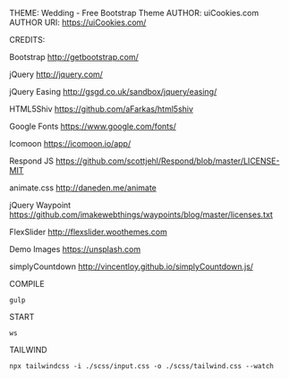THEME: Wedding - Free Bootstrap Theme
AUTHOR: uiCookies.com
AUTHOR URI: https://uiCookies.com/


CREDITS:

Bootstrap
http://getbootstrap.com/

jQuery
http://jquery.com/

jQuery Easing
http://gsgd.co.uk/sandbox/jquery/easing/

HTML5Shiv
https://github.com/aFarkas/html5shiv

Google Fonts
https://www.google.com/fonts/

Icomoon
https://icomoon.io/app/

Respond JS
https://github.com/scottjehl/Respond/blob/master/LICENSE-MIT

animate.css
http://daneden.me/animate

jQuery Waypoint
https://github.com/imakewebthings/waypoints/blog/master/licenses.txt

FlexSlider
http://flexslider.woothemes.com

Demo Images
https://unsplash.com

simplyCountdown
http://vincentloy.github.io/simplyCountdown.js/

COMPILE
```
gulp
```

START
```
ws
```

TAILWIND
```
npx tailwindcss -i ./scss/input.css -o ./scss/tailwind.css --watch
```

